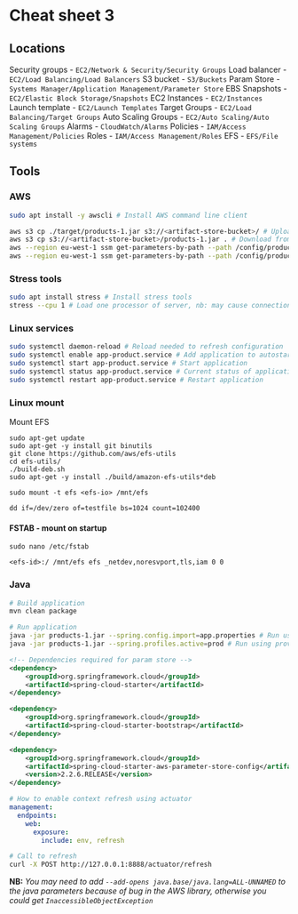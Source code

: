 # Cheat sheet 3

## Locations

Security groups - `EC2/Network & Security/Security Groups`
Load balancer - `EC2/Load Balancing/Load Balancers`
S3 bucket - `S3/Buckets`
Param Store - `Systems Manager/Application Management/Parameter Store`
EBS Snapshots - `EC2/Elastic Block Storage/Snapshots`
EC2 Instances - `EC2/Instances`
Launch template - `EC2/Launch Templates`
Target Groups - `EC2/Load Balancing/Target Groups`
Auto Scaling Groups - `EC2/Auto Scaling/Auto Scaling Groups`
Alarms - `CloudWatch/Alarms`
Policies - `IAM/Access Management/Policies`
Roles - `IAM/Access Management/Roles`
EFS - `EFS/File systems`

## Tools

### AWS

```bash
sudo apt install -y awscli # Install AWS command line client

aws s3 cp ./target/products-1.jar s3://<artifact-store-bucket>/ # Upload to bucket
aws s3 cp s3://<artifact-store-bucket>/products-1.jar . # Download from bucket
aws --region eu-west-1 ssm get-parameters-by-path --path /config/product-service_prod # Get param for env
aws --region eu-west-1 ssm get-parameters-by-path --path /config/product-service # Get default param
```

### Stress tools

```bash
sudo apt install stress # Install stress tools
stress --cpu 1 # Load one processor of server, nb: may cause connection lost
```

### Linux services

```bash
sudo systemctl daemon-reload # Reload needed to refresh configuration
sudo systemctl enable app-product.service # Add application to autostart
sudo systemctl start app-product.service # Start application
sudo systemctl status app-product.service # Current status of application
sudo systemctl restart app-product.service # Restart application
```

### Linux mount

Mount EFS 

```shell
sudo apt-get update
sudo apt-get -y install git binutils
git clone https://github.com/aws/efs-utils
cd efs-utils/
./build-deb.sh
sudo apt-get -y install ./build/amazon-efs-utils*deb

sudo mount -t efs <efs-io> /mnt/efs

dd if=/dev/zero of=testfile bs=1024 count=102400
```

#### FSTAB - mount on startup 

```shell
sudo nano /etc/fstab
```

```
<efs-id>:/ /mnt/efs efs _netdev,noresvport,tls,iam 0 0
```

### Java

```bash
# Build application
mvn clean package
```

```bash
# Run application
java -jar products-1.jar --spring.config.import=app.properties # Run using properties
java -jar products-1.jar --spring.profiles.active=prod # Run using provider
```

```xml
<!-- Dependencies required for param store -->
<dependency>
    <groupId>org.springframework.cloud</groupId>
    <artifactId>spring-cloud-starter</artifactId>
</dependency>

<dependency>
    <groupId>org.springframework.cloud</groupId>
    <artifactId>spring-cloud-starter-bootstrap</artifactId>
</dependency>

<dependency>
    <groupId>org.springframework.cloud</groupId>
    <artifactId>spring-cloud-starter-aws-parameter-store-config</artifactId>
    <version>2.2.6.RELEASE</version>
</dependency>
```

```yaml
# How to enable context refresh using actuator 
management:
  endpoints:
    web:
      exposure:
        include: env, refresh
```

```bash
# Call to refresh
curl -X POST http://127.0.0.1:8888/actuator/refresh
```
**NB:** *You may need to add `--add-opens java.base/java.lang=ALL-UNNAMED` to the 
java parameters because of bug in the AWS library, otherwise you could get 
`InaccessibleObjectException`*
